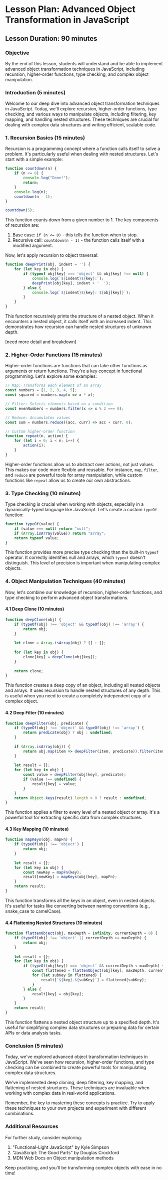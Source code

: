 # Lesson Plan: Advanced Object Transformation in JavaScript

## Lesson Duration: 90 minutes

### Objective
By the end of this lesson, students will understand and be able to implement advanced object transformation techniques in JavaScript, including recursion, higher-order functions, type checking, and complex object manipulation.

### Introduction (5 minutes)

Welcome to our deep dive into advanced object transformation techniques in JavaScript. Today, we'll explore recursion, higher-order functions, type checking, and various ways to manipulate objects, including filtering, key mapping, and handling nested structures. These techniques are crucial for dealing with complex data structures and writing efficient, scalable code.

### 1. Recursion Basics (15 minutes)

Recursion is a programming concept where a function calls itself to solve a problem. It's particularly useful when dealing with nested structures. Let's start with a simple example:

```javascript
function countdown(n) {
    if (n <= 0) {
        console.log("Done!");
        return;
    }
    console.log(n);
    countdown(n - 1);
}

countdown(5);
```

This function counts down from a given number to 1. The key components of recursion are:
1. Base case: `if (n <= 0)` - this tells the function when to stop.
2. Recursive call: `countdown(n - 1)` - the function calls itself with a modified argument.

Now, let's apply recursion to object traversal:

```javascript
function deepPrint(obj, indent = '') {
    for (let key in obj) {
        if (typeof obj[key] === 'object' && obj[key] !== null) {
            console.log(`${indent}${key}:`);
            deepPrint(obj[key], indent + '  ');
        } else {
            console.log(`${indent}${key}: ${obj[key]}`);
        }
    }
}
```

This function recursively prints the structure of a nested object. When it encounters a nested object, it calls itself with an increased indent. This demonstrates how recursion can handle nested structures of unknown depth.

[need more detail and breakdown]

### 2. Higher-Order Functions (15 minutes)

Higher-order functions are functions that can take other functions as arguments or return functions. They're a key concept in functional programming. Let's explore some examples:

```javascript
// Map: Transforms each element of an array
const numbers = [1, 2, 3, 4, 5];
const squared = numbers.map(x => x * x);

// Filter: Selects elements based on a condition
const evenNumbers = numbers.filter(x => x % 2 === 0);

// Reduce: Accumulates values
const sum = numbers.reduce((acc, curr) => acc + curr, 0);

// Custom higher-order function
function repeat(n, action) {
    for (let i = 0; i < n; i++) {
        action(i);
    }
}
```

Higher-order functions allow us to abstract over actions, not just values. This makes our code more flexible and reusable. For instance, `map`, `filter`, and `reduce` are powerful tools for array manipulation, while custom functions like `repeat` allow us to create our own abstractions.

### 3. Type Checking (10 minutes)

Type checking is crucial when working with objects, especially in a dynamically-typed language like JavaScript. Let's create a custom `typeOf` function:

```javascript
function typeOf(value) {
    if (value === null) return "null";
    if (Array.isArray(value)) return "array";
    return typeof value;
}
```

This function provides more precise type checking than the built-in `typeof` operator. It correctly identifies null and arrays, which `typeof` doesn't distinguish. This level of precision is important when manipulating complex objects.

### 4. Object Manipulation Techniques (40 minutes)

Now, let's combine our knowledge of recursion, higher-order functions, and type checking to perform advanced object transformations.

#### 4.1 Deep Clone (10 minutes)

```javascript
function deepClone(obj) {
    if (typeOf(obj) !== 'object' && typeOf(obj) !== 'array') {
        return obj;
    }
    
    let clone = Array.isArray(obj) ? [] : {};
    
    for (let key in obj) {
        clone[key] = deepClone(obj[key]);
    }
    
    return clone;
}
```

This function creates a deep copy of an object, including all nested objects and arrays. It uses recursion to handle nested structures of any depth. This is useful when you need to create a completely independent copy of a complex object.

#### 4.2 Deep Filter (10 minutes)

```javascript
function deepFilter(obj, predicate) {
    if (typeOf(obj) !== 'object' && typeOf(obj) !== 'array') {
        return predicate(obj) ? obj : undefined;
    }
    
    if (Array.isArray(obj)) {
        return obj.map(item => deepFilter(item, predicate)).filter(item => item !== undefined);
    }
    
    let result = {};
    for (let key in obj) {
        const value = deepFilter(obj[key], predicate);
        if (value !== undefined) {
            result[key] = value;
        }
    }
    return Object.keys(result).length > 0 ? result : undefined;
}
```

This function applies a filter to every level of a nested object or array. It's a powerful tool for extracting specific data from complex structures.

#### 4.3 Key Mapping (10 minutes)

```javascript
function mapKeys(obj, mapFn) {
    if (typeOf(obj) !== 'object') {
        return obj;
    }
    
    let result = {};
    for (let key in obj) {
        const newKey = mapFn(key);
        result[newKey] = mapKeys(obj[key], mapFn);
    }
    return result;
}
```

This function transforms all the keys in an object, even in nested objects. It's useful for tasks like converting between naming conventions (e.g., snake_case to camelCase).

#### 4.4 Flattening Nested Structures (10 minutes)

```javascript
function flattenObject(obj, maxDepth = Infinity, currentDepth = 0) {
    if (typeOf(obj) !== 'object' || currentDepth >= maxDepth) {
        return obj;
    }
    
    let result = {};
    for (let key in obj) {
        if (typeOf(obj[key]) === 'object' && currentDepth < maxDepth) {
            const flattened = flattenObject(obj[key], maxDepth, currentDepth + 1);
            for (let subKey in flattened) {
                result[`${key}.${subKey}`] = flattened[subKey];
            }
        } else {
            result[key] = obj[key];
        }
    }
    return result;
}
```

This function flattens a nested object structure up to a specified depth. It's useful for simplifying complex data structures or preparing data for certain APIs or data analysis tasks.

### Conclusion (5 minutes)

Today, we've explored advanced object transformation techniques in JavaScript. We've seen how recursion, higher-order functions, and type checking can be combined to create powerful tools for manipulating complex data structures.

We've implemented deep cloning, deep filtering, key mapping, and flattening of nested structures. These techniques are invaluable when working with complex data in real-world applications.

Remember, the key to mastering these concepts is practice. Try to apply these techniques to your own projects and experiment with different combinations.

### Additional Resources

For further study, consider exploring:

1. "Functional-Light JavaScript" by Kyle Simpson
2. "JavaScript: The Good Parts" by Douglas Crockford
3. MDN Web Docs on Object manipulation methods

Keep practicing, and you'll be transforming complex objects with ease in no time!
